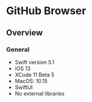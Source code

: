 # GitHub Browser

## Overview

### General

- Swift version 5.1
- iOS 13
- XCode 11 Beta 5
- MacOS: 10.15
- SwiftUI
- No external libraries
